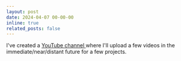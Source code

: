 ```yaml
---
layout: post
date: 2024-04-07 00-00-00
inline: true
related_posts: false
---
```


I've created a <a href="https://youtube.com/@SkiylianSystems" title="YouTube" class="youtube" rel="external nofollow noopener" target="_blank">YouTube channel <i class="fa-brands fa-youtube"></i></a> where I'll upload a few videos in the immediate/near/distant future for a few projects.